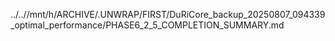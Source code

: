 ../..//mnt/h/ARCHIVE/.UNWRAP/FIRST/DuRiCore_backup_20250807_094339_optimal_performance/PHASE6_2_5_COMPLETION_SUMMARY.md